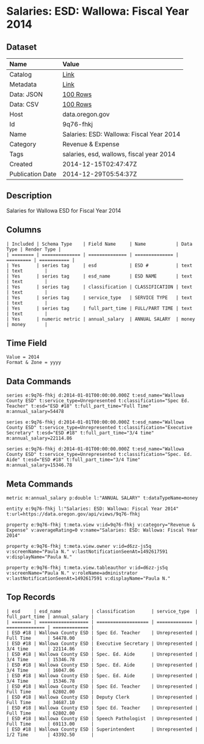 # Salaries: ESD: Wallowa: Fiscal Year 2014

## Dataset

| Name | Value |
| :--- | :---- |
| Catalog | [Link](https://catalog.data.gov/dataset/salaries-esd-wallowa-fiscal-year-2014-2947f) |
| Metadata | [Link](https://data.oregon.gov/api/views/9q76-fhkj) |
| Data: JSON | [100 Rows](https://data.oregon.gov/api/views/9q76-fhkj/rows.json?max_rows=100) |
| Data: CSV | [100 Rows](https://data.oregon.gov/api/views/9q76-fhkj/rows.csv?max_rows=100) |
| Host | data.oregon.gov |
| Id | 9q76-fhkj |
| Name | Salaries: ESD: Wallowa: Fiscal Year 2014 |
| Category | Revenue & Expense |
| Tags | salaries, esd, wallows, fiscal year 2014 |
| Created | 2014-12-15T02:47:47Z |
| Publication Date | 2014-12-29T05:54:37Z |

## Description

Salaries for Wallowa ESD for Fiscal Year 2014

## Columns

```ls
| Included | Schema Type    | Field Name     | Name           | Data Type | Render Type |
| ======== | ============== | ============== | ============== | ========= | =========== |
| Yes      | series tag     | esd            | ESD #          | text      | text        |
| Yes      | series tag     | esd_name       | ESD NAME       | text      | text        |
| Yes      | series tag     | classification | CLASSIFICATION | text      | text        |
| Yes      | series tag     | service_type   | SERVICE TYPE   | text      | text        |
| Yes      | series tag     | full_part_time | FULL/PART TIME | text      | text        |
| Yes      | numeric metric | annual_salary  | ANNUAL SALARY  | money     | money       |
```

## Time Field

```ls
Value = 2014
Format & Zone = yyyy
```

## Data Commands

```ls
series e:9q76-fhkj d:2014-01-01T00:00:00.000Z t:esd_name="Wallowa County ESD" t:service_type=Unrepresented t:classification="Spec Ed. Teacher" t:esd="ESD #18" t:full_part_time="Full Time" m:annual_salary=54478

series e:9q76-fhkj d:2014-01-01T00:00:00.000Z t:esd_name="Wallowa County ESD" t:service_type=Unrepresented t:classification="Executive Secretary" t:esd="ESD #18" t:full_part_time="3/4 time" m:annual_salary=22114.86

series e:9q76-fhkj d:2014-01-01T00:00:00.000Z t:esd_name="Wallowa County ESD" t:service_type=Unrepresented t:classification="Spec. Ed. Aide" t:esd="ESD #18" t:full_part_time="3/4 Time" m:annual_salary=15346.78
```

## Meta Commands

```ls
metric m:annual_salary p:double l:"ANNUAL SALARY" t:dataTypeName=money

entity e:9q76-fhkj l:"Salaries: ESD: Wallowa: Fiscal Year 2014" t:url=https://data.oregon.gov/api/views/9q76-fhkj

property e:9q76-fhkj t:meta.view v:id=9q76-fhkj v:category="Revenue & Expense" v:averageRating=0 v:name="Salaries: ESD: Wallowa: Fiscal Year 2014"

property e:9q76-fhkj t:meta.view.owner v:id=d6zz-js5q v:screenName="Paula N." v:lastNotificationSeenAt=1492617591 v:displayName="Paula N."

property e:9q76-fhkj t:meta.view.tableauthor v:id=d6zz-js5q v:screenName="Paula N." v:roleName=administrator v:lastNotificationSeenAt=1492617591 v:displayName="Paula N."
```

## Top Records

```ls
| esd     | esd_name           | classification      | service_type  | full_part_time | annual_salary | 
| ======= | ================== | =================== | ============= | ============== | ============= | 
| ESD #18 | Wallowa County ESD | Spec Ed. Teacher    | Unrepresented | Full Time      | 54478.00      | 
| ESD #18 | Wallowa County ESD | Executive Secretary | Unrepresented | 3/4 time       | 22114.86      | 
| ESD #18 | Wallowa County ESD | Spec. Ed. Aide      | Unrepresented | 3/4 Time       | 15346.78      | 
| ESD #18 | Wallowa County ESD | Spec. Ed. Aide      | Unrepresented | 3/4 Time       | 16047.06      | 
| ESD #18 | Wallowa County ESD | Spec. Ed. Aide      | Unrepresented | 3/4 Time       | 15346.78      | 
| ESD #18 | Wallowa County ESD | Spec Ed. Teacher    | Unrepresented | Full Time      | 62802.00      | 
| ESD #18 | Wallowa County ESD | Deputy Clerk        | Unrepresented | Full Time      | 34687.10      | 
| ESD #18 | Wallowa County ESD | Spec Ed. Teacher    | Unrepresented | Full Time      | 62802.00      | 
| ESD #18 | Wallowa County ESD | Speech Pathologist  | Unrepresented | Full Time      | 69113.00      | 
| ESD #18 | Wallowa County ESD | Superintendent      | Unrepresented | 1/2 Time       | 43392.50      | 
```